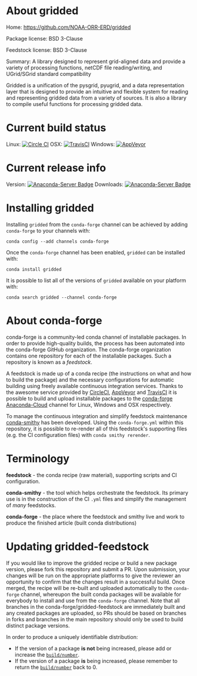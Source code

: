 About gridded
=============

Home: https://github.com/NOAA-ORR-ERD/gridded

Package license: BSD 3-Clause

Feedstock license: BSD 3-Clause

Summary: A library designed to represent grid-aligned data and provide a variety of
processing functions, netCDF file reading/writing, and UGrid/SGrid
standard compatibility


Gridded is a unification of the pysgrid, pyugrid, and a data representation
layer that is designed to provide an intuitive and flexible system for
reading and representing gridded data from a variety of sources. It is also
a library to compile useful functions for processing gridded data.


Current build status
====================

Linux: [![Circle CI](https://circleci.com/gh/conda-forge/gridded-feedstock.svg?style=shield)](https://circleci.com/gh/conda-forge/gridded-feedstock)
OSX: [![TravisCI](https://travis-ci.org/conda-forge/gridded-feedstock.svg?branch=master)](https://travis-ci.org/conda-forge/gridded-feedstock)
Windows: [![AppVeyor](https://ci.appveyor.com/api/projects/status/github/conda-forge/gridded-feedstock?svg=True)](https://ci.appveyor.com/project/conda-forge/gridded-feedstock/branch/master)

Current release info
====================
Version: [![Anaconda-Server Badge](https://anaconda.org/conda-forge/gridded/badges/version.svg)](https://anaconda.org/conda-forge/gridded)
Downloads: [![Anaconda-Server Badge](https://anaconda.org/conda-forge/gridded/badges/downloads.svg)](https://anaconda.org/conda-forge/gridded)

Installing gridded
==================

Installing `gridded` from the `conda-forge` channel can be achieved by adding `conda-forge` to your channels with:

```
conda config --add channels conda-forge
```

Once the `conda-forge` channel has been enabled, `gridded` can be installed with:

```
conda install gridded
```

It is possible to list all of the versions of `gridded` available on your platform with:

```
conda search gridded --channel conda-forge
```


About conda-forge
=================

conda-forge is a community-led conda channel of installable packages.
In order to provide high-quality builds, the process has been automated into the
conda-forge GitHub organization. The conda-forge organization contains one repository
for each of the installable packages. Such a repository is known as a *feedstock*.

A feedstock is made up of a conda recipe (the instructions on what and how to build
the package) and the necessary configurations for automatic building using freely
available continuous integration services. Thanks to the awesome service provided by
[CircleCI](https://circleci.com/), [AppVeyor](http://www.appveyor.com/)
and [TravisCI](https://travis-ci.org/) it is possible to build and upload installable
packages to the [conda-forge](https://anaconda.org/conda-forge)
[Anaconda-Cloud](http://docs.anaconda.org/) channel for Linux, Windows and OSX respectively.

To manage the continuous integration and simplify feedstock maintenance
[conda-smithy](http://github.com/conda-forge/conda-smithy) has been developed.
Using the ``conda-forge.yml`` within this repository, it is possible to re-render all of
this feedstock's supporting files (e.g. the CI configuration files) with ``conda smithy rerender``.


Terminology
===========

**feedstock** - the conda recipe (raw material), supporting scripts and CI configuration.

**conda-smithy** - the tool which helps orchestrate the feedstock.
                   Its primary use is in the construction of the CI ``.yml`` files
                   and simplify the management of *many* feedstocks.

**conda-forge** - the place where the feedstock and smithy live and work to
                  produce the finished article (built conda distributions)


Updating gridded-feedstock
==========================

If you would like to improve the gridded recipe or build a new
package version, please fork this repository and submit a PR. Upon submission,
your changes will be run on the appropriate platforms to give the reviewer an
opportunity to confirm that the changes result in a successful build. Once
merged, the recipe will be re-built and uploaded automatically to the
`conda-forge` channel, whereupon the built conda packages will be available for
everybody to install and use from the `conda-forge` channel.
Note that all branches in the conda-forge/gridded-feedstock are
immediately built and any created packages are uploaded, so PRs should be based
on branches in forks and branches in the main repository should only be used to
build distinct package versions.

In order to produce a uniquely identifiable distribution:
 * If the version of a package **is not** being increased, please add or increase
   the [``build/number``](http://conda.pydata.org/docs/building/meta-yaml.html#build-number-and-string).
 * If the version of a package **is** being increased, please remember to return
   the [``build/number``](http://conda.pydata.org/docs/building/meta-yaml.html#build-number-and-string)
   back to 0.
